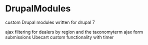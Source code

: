# DrupalModules
custom Drupal modules written for drupal 7


ajax filtering for dealers by region and the taxonomyterm
ajax form submissions
Ubecart custom functionality with  timer
